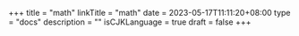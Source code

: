 +++
title = "math"
linkTitle = "math"
date = 2023-05-17T11:11:20+08:00
type = "docs"
description = ""
isCJKLanguage = true
draft = false
+++